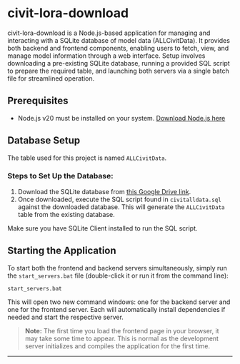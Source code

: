 # civit-lora-download

civit-lora-download is a Node.js-based application for managing and interacting with a SQLite database of model data (ALLCivitData). It provides both backend and frontend components, enabling users to fetch, view, and manage model information through a web interface. Setup involves downloading a pre-existing SQLite database, running a provided SQL script to prepare the required table, and launching both servers via a single batch file for streamlined operation.

## Prerequisites
- Node.js v20 must be installed on your system. [Download Node.js here](https://nodejs.org/en/download)


## Database Setup

The table used for this project is named `ALLCivitData`.

### Steps to Set Up the Database:
1. Download the SQLite database from [this Google Drive link](https://drive.google.com/drive/folders/1jMbwb3HUcDNB2H6n1GXt2WKK-COpbdrQ).
2. Once downloaded, execute the SQL script found in `civitalldata.sql` against the downloaded database. This will generate the `ALLCivitData` table from the existing database.

Make sure you have SQLite Client installed to run the SQL script.

## Starting the Application

To start both the frontend and backend servers simultaneously, simply run the `start_servers.bat` file (double-click it or run it from the command line):

```
start_servers.bat
```

This will open two new command windows: one for the backend server and one for the frontend server. Each will automatically install dependencies if needed and start the respective server.

> **Note:** The first time you load the frontend page in your browser, it may take some time to appear. This is normal as the development server initializes and compiles the application for the first time.


----------
